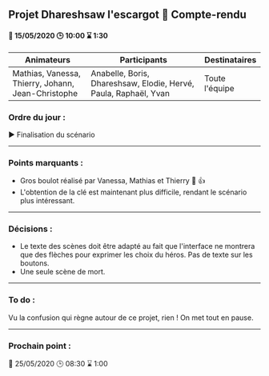 ## Projet Dhareshsaw l'escargot :snail: Compte-rendu

#### :date: 15/05/2020 :clock3: 10:00 :hourglass: 1:30

| Animateurs | Participants | Destinataires |
| --- | --- | --- |
| Mathias, Vanessa, Thierry, Johann,</br>Jean-Christophe | Anabelle, Boris, Dhareshsaw, Elodie, Hervé, Paula, Raphaël, Yvan | Toute l'équipe |

### Ordre du jour :
:arrow_forward: Finalisation du scénario

***
### Points marquants :
* Gros boulot réalisé par Vanessa, Mathias et Thierry :muscle: :thumbsup:  
* L'obtention de la clé est maintenant plus difficile, rendant le scénario plus intéressant.

***
### Décisions :
* Le texte des scènes doit être adapté au fait que l'interface ne montrera que des flèches pour exprimer les choix du héros. Pas de texte sur les boutons.
* Une seule scène de mort.

***
### To do :
Vu la confusion qui règne autour de ce projet, rien ! On met tout en pause.

***
### Prochain point :
:date: 25/05/2020 :clock3: 08:30 :hourglass: 1:00

